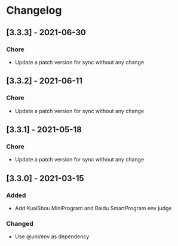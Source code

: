 # Changelog

## [3.3.3] - 2021-06-30

### Chore

- Update a patch version for sync without any change

## [3.3.2] - 2021-06-11

### Chore

- Update a patch version for sync without any change

## [3.3.1] - 2021-05-18

### Chore

- Update a patch version for sync without any change

## [3.3.0] - 2021-03-15

### Added

- Add KuaiShou MiniProgram and Baidu SmartProgram env judge

### Changed

- Use @uni/env as dependency

